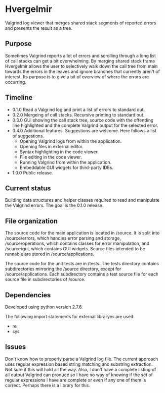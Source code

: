 Hvergelmir
==========

Valgrind log viewer that merges shared stack segments of reported errors and
presents the result as a tree.


## Purpose ##

Sometimes Valgrind reports a lot of errors and scrolling through a long list of
call stacks can get a bit overwhelming. By merging shared stack frame Hvergelmir
allows the user to selectively walk down the call tree from main towards the
errors in the leaves and ignore branches that currently aren't of interest. Its
purpose is to give a bit of overview of where the errors are occurring.


## Timeline ##

* 0.1.0 Read a Valgrind log and print a list of errors to standard out.
* 0.2.0 Mergeing of call stacks. Recursive printing to standard out.
* 0.3.0 GUI showing the call stack tree, source code with the offending line highlighted and the complete Valgrind output for the selected error.
* 0.4.0 Additional features. Suggestions are welcome. Here follows a list of suggestions.
  * Opening Valgrind logs from within the application.
  * Opening files in external editor.
  * Syntax highlighting in the code viewer.
  * File editing in the code viewer.
  * Running Valgrind from within the application.
  * Embeddable GUI widgets for third-party IDEs.
* 1.0.0 Public release.


## Current status ##

Building data structures and helper classes required to read and manipulate the
Valgrind errors. The goal is the 0.1.0 release.


## File organization ##

The source code for the main application is located in /source. It is split into
/source/errors, which handles error parsing and storage, /source/operations,
which contains classes for error manipulation, and /source/gui, which contains
GUI widgets. Source files intended to be runnable are stored in
/source/applications.

The source code for the unit tests are in /tests. The tests directory contains
subdirectories mirroring the /source directory, except for
/source/applications. Each subdirectory contains a test source file for each
source file in subdirectories of /source.

## Dependencies ##

Developed using python version 2.7.6.

The following import statements for external libraryes are used.

* re
* sys

## Issues ##

Don't know how to properly parse a Valgrind log file. The current approach uses
regular expression based string matching and substring extraction. Not sure if
this will hold all the way. Also, I don't have a complete listing of all output
Valgrind can produce so I have no way of knowing if the set of regular
expressions I have are complete or even if any one of them is correct. Perhaps
there is a library for this.


